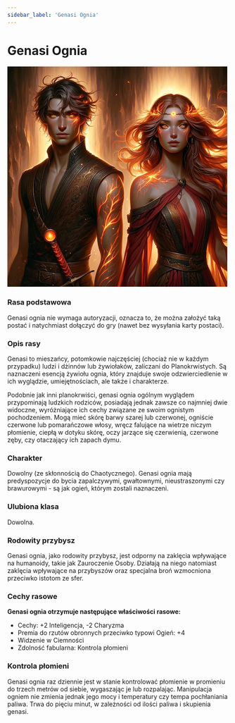 ```yaml
---
sidebar_label: 'Genasi Ognia'
---
```



# Genasi Ognia

![genasi ognia](../../static/img/wiki/wiki-rasy/genasi-ognia.png)

### Rasa podstawowa
Genasi ognia nie wymaga autoryzacji, oznacza to, że można założyć taką postać i natychmiast dołączyć do gry (nawet bez wysyłania karty postaci).

### Opis rasy
Genasi to mieszańcy, potomkowie najczęściej (chociaż nie w każdym przypadku) ludzi i dżinnów lub żywiołaków, zaliczani do Planokrwistych. Są naznaczeni esencją żywiołu ognia, który znajduje swoje odzwierciedlenie w ich wyglądzie, umiejętnościach, ale także i charakterze.

Podobnie jak inni planokrwiści, genasi ognia ogólnym wyglądem przypominają ludzkich rodziców, posiadają jednak zawsze co najmniej dwie widoczne, wyróżniające ich cechy związane ze swoim ognistym pochodzeniem. Mogą mieć skórę barwy szarej lub czerwonej, ogniście czerwone lub pomarańczowe włosy, wręcz falujące na wietrze niczym płomienie, ciepłą w dotyku skórę, oczy jarzące się czerwienią, czerwone zęby, czy otaczający ich zapach dymu.

### Charakter
Dowolny (ze skłonnością do Chaotycznego). Genasi ognia mają predyspozycje do bycia zapalczywymi, gwałtownymi, nieustraszonymi czy brawurowymi - są jak ogień, którym zostali naznaczeni.

### Ulubiona klasa
Dowolna.

### Rodowity przybysz
Genasi ognia, jako rodowity przybysz, jest odporny na zaklęcia wpływające na humanoidy, takie jak Zauroczenie Osoby. Działają na niego natomiast zaklęcia wpływające na przybyszów oraz specjalna broń wzmocniona przeciwko istotom ze sfer.

### Cechy rasowe
**Genasi ognia otrzymuje następujące właściwości rasowe:**

- Cechy: +2 Inteligencja, -2 Charyzma
- Premia do rzutów obronnych przeciwko typowi Ogień: +4
- Widzenie w Ciemności
- Zdolność fabularna: Kontrola płomieni

### Kontrola płomieni
Genasi ognia raz dziennie jest w stanie kontrolować płomienie w promieniu do trzech metrów od siebie, wygaszając je lub rozpalając. Manipulacja ogniem nie zmienia jednak jego mocy i temperatury czy tempa pochłaniania paliwa. Trwa do pięciu minut, w zależności od ilości paliwa i skupienia genasi.